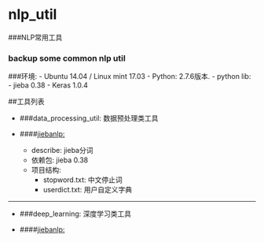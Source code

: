 # nlp_util
###NLP常用工具

### backup some common nlp util

###环境:
    - Ubuntu 14.04 / Linux mint 17.03
    - Python: 2.7.6版本.
    - python lib: 
        - jieba 0.38
        - Keras 1.0.4

##工具列表

- ###data_processing_util: 数据预处理类工具

- ####[jiebanlp:](https://github.com/JDwangmo/nlp_util/tree/master/data_processing_util/jiebanlp)
    - describe: jieba分词
    - 依赖包: jieba 0.38
    - 项目结构:
        - stopword.txt: 中文停止词
        - userdict.txt: 用户自定义字典
        

    
    
------------------------------------------ 
- ###deep_learning: 深度学习类工具

- ####[jiebanlp:](https://github.com/JDwangmo/nlp_util/tree/master/data_processing_util/jiebanlp)
    